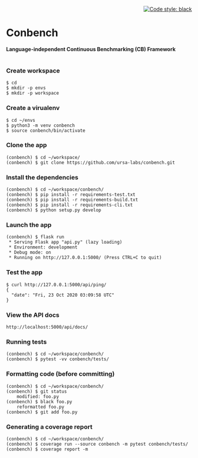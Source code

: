 <p align="right">
<a href="https://github.com/psf/black"><img alt="Code style: black" src="https://img.shields.io/badge/code%20style-black-000000.svg"></a>
</p>

# Conbench

<b>Language-independent Continuous Benchmarking (CB) Framework</b>
<br/>
<br/>


### Create workspace
    $ cd
    $ mkdir -p envs
    $ mkdir -p workspace


### Create a virualenv
    $ cd ~/envs
    $ python3 -m venv conbench
    $ source conbench/bin/activate


### Clone the app
    (conbench) $ cd ~/workspace/
    (conbench) $ git clone https://github.com/ursa-labs/conbench.git


### Install the dependencies
    (conbench) $ cd ~/workspace/conbench/
    (conbench) $ pip install -r requirements-test.txt
    (conbench) $ pip install -r requirements-build.txt
    (conbench) $ pip install -r requirements-cli.txt
    (conbench) $ python setup.py develop


### Launch the app
    (conbench) $ flask run
     * Serving Flask app "api.py" (lazy loading)
     * Environment: development
     * Debug mode: on
     * Running on http://127.0.0.1:5000/ (Press CTRL+C to quit)


### Test the app
    $ curl http://127.0.0.1:5000/api/ping/
    {
      "date": "Fri, 23 Oct 2020 03:09:58 UTC"
    }


### View the API docs

    http://localhost:5000/api/docs/


### Running tests
    (conbench) $ cd ~/workspace/conbench/
    (conbench) $ pytest -vv conbench/tests/


### Formatting code (before committing)
    (conbench) $ cd ~/workspace/conbench/
    (conbench) $ git status
        modified: foo.py
    (conbench) $ black foo.py
        reformatted foo.py
    (conbench) $ git add foo.py


### Generating a coverage report
    (conbench) $ cd ~/workspace/conbench/
    (conbench) $ coverage run --source conbench -m pytest conbench/tests/
    (conbench) $ coverage report -m
